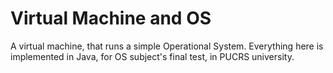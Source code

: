 # Virtual Machine and OS
A virtual machine, that runs a simple Operational System. Everything here is implemented in Java, for OS subject's final test, in PUCRS university.
